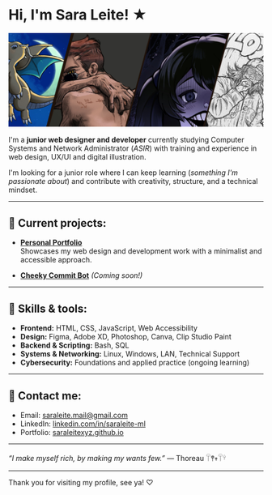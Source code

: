 # Hi, I'm Sara Leite! ★

![Banner](./saraleitexyz_banner.jpg)

I'm a **junior web designer and developer** currently studying Computer Systems and Network Administrator (*ASIR*) 
with training and experience in web design, UX/UI and digital illustration.

I'm looking for a junior role where I can keep learning (*something I'm passionate about*) and contribute with creativity, structure, and a technical mindset.

---

## 📜 Current projects:

- **[Personal Portfolio](https://saraleitexyz.github.io)**  
  Showcases my web design and development work with a minimalist and accessible approach.

- **[Cheeky Commit Bot](https://github.com/saraleitexyz/cheeky_commit_bot)** 
  *(Coming soon!)*
  
---

## 🔌 Skills & tools:

- **Frontend:** HTML, CSS, JavaScript, Web Accessibility  
- **Design:** Figma, Adobe XD, Photoshop, Canva, Clip Studio Paint  
- **Backend & Scripting:** Bash, SQL
- **Systems & Networking:** Linux, Windows, LAN, Technical Support  
- **Cybersecurity:** Foundations and applied practice (ongoing learning)

---

## 💌 Contact me:

- Email: saraleite.mail@gmail.com  
- LinkedIn: [linkedin.com/in/saraleite-ml](https://linkedin.com/in/saraleite-ml)  
- Portfolio: [saraleitexyz.github.io](https://saraleitexyz.github.io)

---

*“I make myself rich, by making my wants few.”* — Thoreau 𓋼𖤣𖥧𓋼𓍊

---

Thank you for visiting my profile, see ya! ♡
